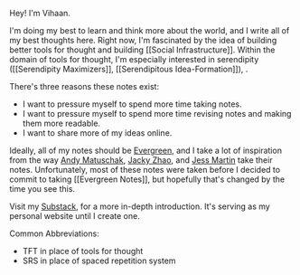 Hey! I'm Vihaan. 

I'm doing my best to learn and think more about the world, and I write all of my best thoughts here. Right now, I'm fascinated by the idea of building better tools for thought and building [[Social Infrastructure]]. Within the domain of tools for thought, I'm especially interested in serendipity ([[Serendipity Maximizers]], [[Serendipitous Idea-Formation]]), .

There's three reasons these notes exist:
- I want to pressure myself to spend more time taking notes.
- I want to pressure myself to spend more time revising notes and making them more readable.
- I want to share more of my ideas online. 

Ideally, all of my notes should be [Evergreen](https://notes.andymatuschak.org/Evergreen_notes), and I take a lot of inspiration from the way [Andy Matuschak](https://notes.andymatuschak.org/About_these_notes), [Jacky Zhao](https://jzhao.xyz/), and [Jess Martin](https://notes.jessmart.in/Lab+Notebook/About+this+lab+notebook) take their notes. Unfortunately, most of these notes were taken before I decided to commit to taking [[Evergreen Notes]], but hopefully that's changed by the time you see this. 

Visit my [Substack](https://vihaansondhi.substack.com/about), for a more in-depth introduction. It's serving as my personal website until I create one. 

Common Abbreviations:
- TFT in place of tools for thought
- SRS in place of spaced repetition system






